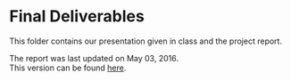 # Final Deliverables
This folder contains our presentation given in class and the project report.

The report was last updated on May 03, 2016.  
This version can be found [here](https://github.com/CEE-6490-RiverBasinPlanning/Spring-2016/blob/master/BRMBR%20-%20Bryce%26Tyler/Presentation%20and%20Report/Mihalevich_Pratt_FinalReport.pdf).


